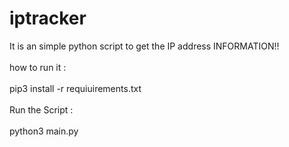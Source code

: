 # iptracker
It is an simple python script to get the IP address  INFORMATION!!<br>
<br>
how to run it :<br>
<br>
pip3 install -r requiuirements.txt<br>
<br>
Run the Script :<br>
<br>
python3 main.py
<br>
